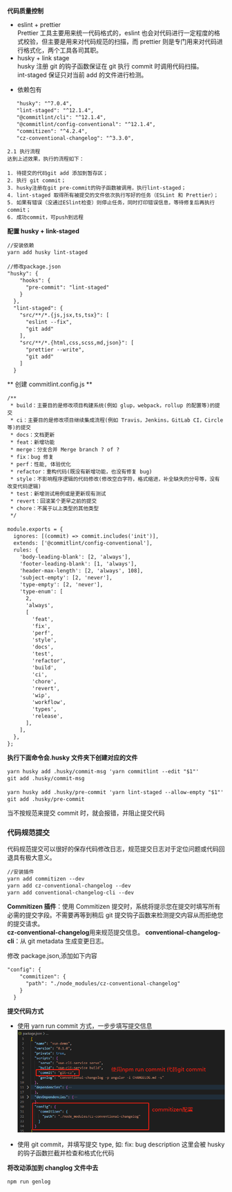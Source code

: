 **代码质量控制**

- eslint + prettier  
  Prettier 工具主要用来统一代码格式的，eslint 也会对代码进行一定程度的格式校验，但主要是用来对代码规范的扫描，而 prettier 则是专门用来对代码进行格式化，两个工具各司其职。
- husky + link stage  
  husky 注册 git 的钩子函数保证在 git 执行 commit 时调用代码扫描。  
  int-staged 保证只对当前 add 的文件进行检测。

* 依赖包有

```text
   "husky": "^7.0.4",
   "lint-staged": "^12.1.4",
   "@commitlint/cli": "^12.1.4",
   "@commitlint/config-conventional": "^12.1.4",
   "commitizen": "^4.2.4",
   "cz-conventional-changelog": "^3.3.0",
```

```text
2.1 执行流程
达到上述效果，执行的流程如下：

1. 待提交的代码git add 添加到暂存区；
2. 执行 git commit；
3. husky注册在git pre-commit的钩子函数被调用，执行lint-staged；
4. lint-staged 取得所有被提交的文件依次执行写好的任务（ESLint 和 Prettier）；
5. 如果有错误（没通过ESlint检查）则停止任务，同时打印错误信息，等待修复后再执行commit；
6. 成功commit，可push到远程
```

**配置 husky + link-staged**

```text
//安装依赖
yarn add husky lint-staged

//修改package.json
"husky": {
    "hooks": {
      "pre-commit": "lint-staged"
    }
  },
  "lint-staged": {
    "src/**/*.{js,jsx,ts,tsx}": [
      "eslint --fix",
      "git add"
    ],
    "src/**/*.{html,css,scss,md,json}": [
      "prettier --write",
      "git add"
    ]
  }
```

** 创建 commitlint.config.js **

```text
/**
 * build：主要目的是修改项目构建系统(例如 glup，webpack，rollup 的配置等)的提交
 * ci：主要目的是修改项目继续集成流程(例如 Travis，Jenkins，GitLab CI，Circle等)的提交
 * docs：文档更新
 * feat：新增功能
 * merge：分支合并 Merge branch ? of ?
 * fix：bug 修复
 * perf：性能, 体验优化
 * refactor：重构代码(既没有新增功能，也没有修复 bug)
 * style：不影响程序逻辑的代码修改(修改空白字符，格式缩进，补全缺失的分号等，没有改变代码逻辑)
 * test：新增测试用例或是更新现有测试
 * revert：回滚某个更早之前的提交
 * chore：不属于以上类型的其他类型
 */

module.exports = {
  ignores: [(commit) => commit.includes('init')],
  extends: ['@commitlint/config-conventional'],
  rules: {
    'body-leading-blank': [2, 'always'],
    'footer-leading-blank': [1, 'always'],
    'header-max-length': [2, 'always', 108],
    'subject-empty': [2, 'never'],
    'type-empty': [2, 'never'],
    'type-enum': [
      2,
      'always',
      [
        'feat',
        'fix',
        'perf',
        'style',
        'docs',
        'test',
        'refactor',
        'build',
        'ci',
        'chore',
        'revert',
        'wip',
        'workflow',
        'types',
        'release',
      ],
    ],
  },
};

```

**执行下面命令会.husky 文件夹下创建对应的文件**

```text
yarn husky add .husky/commit-msg 'yarn commitlint --edit "$1"'
git add .husky/commit-msg

yarn husky add .husky/pre-commit 'yarn lint-staged --allow-empty "$1"'
git add .husky/pre-commit
```

当不按规范来提交 commit 时，就会报错，并阻止提交代码

### 代码规范提交

代码规范提交可以很好的保存代码修改日志，规范提交日志对于定位问题或代码回退具有极大意义。

```text
//安装插件
yarn add commitizen --dev
yarn add cz-conventional-changelog --dev
yarn add conventional-changelog-cli --dev
```

**Commitizen 插件**：使用 Commitizen 提交时，系统将提示您在提交时填写所有必需的提交字段。不需要再等到稍后 git 提交钩子函数来检测提交内容从而拒绝您的提交请求。  
**cz-conventional-changelog**用来规范提交信息。
**conventional-changelog-cli**：从 git metadata 生成变更日志。

修改 package.json,添加如下内容

```text
"config": {
    "commitizen": {
      "path": "./node_modules/cz-conventional-changelog"
    }
  }
```

**提交代码方式**

- 使用 yarn run commit 方式，一步步填写提交信息
  ![](pic/commit.png)

- 使用 git commit，并填写提交 type, 如: fix: bug description
  这里会被 husky 的钩子函数拦截并检查和格式化代码

**将改动添加到 changlog 文件中去**

```text
npm run genlog
```
